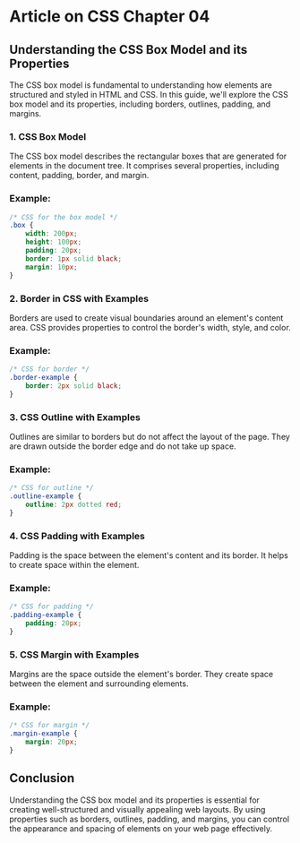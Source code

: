 # Article on CSS Chapter 04
## Understanding the CSS Box Model and its Properties

The CSS box model is fundamental to understanding how elements are structured and styled in HTML and CSS. In this guide, we'll explore the CSS box model and its properties, including borders, outlines, padding, and margins.

### 1. CSS Box Model
The CSS box model describes the rectangular boxes that are generated for elements in the document tree. It comprises several properties, including content, padding, border, and margin.

### Example:

```css
/* CSS for the box model */
.box {
    width: 200px;
    height: 100px;
    padding: 20px;
    border: 1px solid black;
    margin: 10px;
}
```

### 2. Border in CSS with Examples
Borders are used to create visual boundaries around an element's content area. CSS provides properties to control the border's width, style, and color.

### Example:

```css
/* CSS for border */
.border-example {
    border: 2px solid black;
}
```

### 3. CSS Outline with Examples
Outlines are similar to borders but do not affect the layout of the page. They are drawn outside the border edge and do not take up space.

### Example:

```css
/* CSS for outline */
.outline-example {
    outline: 2px dotted red;
}
```

### 4. CSS Padding with Examples
Padding is the space between the element's content and its border. It helps to create space within the element.

### Example:

```css
/* CSS for padding */
.padding-example {
    padding: 20px;
}
```

### 5. CSS Margin with Examples
Margins are the space outside the element's border. They create space between the element and surrounding elements.

### Example:

```css
/* CSS for margin */
.margin-example {
    margin: 20px;
}
```

## Conclusion
Understanding the CSS box model and its properties is essential for creating well-structured and visually appealing web layouts. By using properties such as borders, outlines, padding, and margins, you can control the appearance and spacing of elements on your web page effectively.